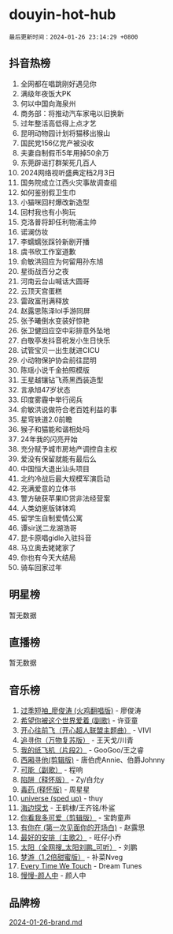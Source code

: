 # douyin-hot-hub

`最后更新时间：2024-01-26 23:14:29 +0800`

## 抖音热榜

1. 全网都在唱跳刚好遇见你
1. 满级年夜饭大PK
1. 何以中国向海泉州
1. 商务部：将推动汽车家电以旧换新
1. 过年整活高低得上点才艺
1. 昆明动物园计划将猫移出猴山
1. 国民党156亿党产被没收
1. 夫妻自制假币5年用掉50余万
1. 东莞辟谣打群架死几百人
1. 2024网络视听盛典定档2月3日
1. 国务院成立江西火灾事故调查组
1. 如何鉴别假卫生巾
1. 小猫咪回村爆改新造型
1. 回村我也有小狗玩
1. 克洛普将卸任利物浦主帅
1. 诺澜仿妆
1. 李蠕蠕张踩铃新剧开播
1. 虞书欣工作室道歉
1. 俞敏洪回应为何留用孙东旭
1. 星街战百分之夜
1. 河南云台山喊话大圆哥
1. 云顶天宫蛋糕
1. 雷政富刑满释放
1. 赵露思陈泽lol手游同屏
1. 张予曦倒水变装好惊艳
1. 张卫健回应空中彩排意外坠地
1. 白敬亭发抖音祝发小生日快乐
1. 试管宝贝一出生就进CICU
1. 小动物保护协会前往昆明
1. 陈瑶小说千金拍照模版
1. 王星越镶钻飞燕黑西装造型
1. 言承旭47岁状态
1. 印度雾霾中举行阅兵
1. 俞敏洪说做符合老百姓利益的事
1. 星穹铁道2.0前瞻
1. 猴子和猫能和谐相处吗
1. 24年我的闪亮开始
1. 充分赋予城市房地产调控自主权
1. 爱没有保留就能有最后么
1. 中国恒大退出汕头项目
1. 北约冷战后最大规模军演启动
1. 充满爱意的立体书
1. 警方破获苹果ID贷非法经营案
1. 人类幼崽版钵钵鸡
1. 留学生自制爱情公寓
1. 谭sir送二龙湖浩哥
1. 昆卡原唱gidle入驻抖音
1. 马立奥去姥姥家了
1. 你也有今天大结局
1. 骑车回家过年

## 明星榜

暂无数据

## 直播榜

暂无数据

## 音乐榜

1. [过季短袖_廖俊涛 (火鸡翻唱版)](https://sf6-cdn-tos.douyinstatic.com/obj/tos-cn-ve-2774/ogQVJl0tRBKxQgZji7YClFEBrVDeHpPTWfCZbQ) - 廖俊涛
1. [希望你被这个世界爱着 (副歌)](https://sf86-cdn-tos.douyinstatic.com/obj/tos-cn-ve-2774/oUHCmWQfZlE3QQBKBeD8rCFLpJzPgCpImhsxMt) - 许亚童
1. [开心往前飞（开心超人联盟主题曲）](https://sf86-cdn-tos.douyinstatic.com/obj/tos-cn-ve-2774/9d8fb7c82cf1421fb93a9fe925275e0a) - VIVI
1. [追寻你（万物复苏版）](https://sf3-cdn-tos.douyinstatic.com/obj/tos-cn-ve-2774/oYeAZJsbjIDit9APmBg8u6uDUQnHmoCf3gbo74) - 王天戈/川青
1. [我的纸飞机（片段2）](https://sf86-cdn-tos.douyinstatic.com/obj/tos-cn-ve-2774/oM2ZrKcg2CD5AeRB2gkeXOFB1IxAGJdZPazYHf) - GooGoo/王之睿
1. [西厢寻他(剪辑版)](https://sf6-cdn-tos.douyinstatic.com/obj/tos-cn-ve-2774/oUsAVfAQKlRNxEv5qxvIB8o5qmIWUcXbzJKJhw) - 唐伯虎Annie、伯爵Johnny
1. [可能（副歌）](https://sf86-cdn-tos.douyinstatic.com/obj/tos-cn-ve-2774/cde1731888894259b333569393c2fb51) - 程响
1. [陷阱（释怀版）](https://sf86-cdn-tos.douyinstatic.com/obj/tos-cn-ve-2774/oE8C21LeZrzKLDFfQYgMzx4GAIHageG5IzayY7) - Zy/白允y
1. [毒药 (释怀版)](https://sf3-cdn-tos.douyinstatic.com/obj/tos-cn-ve-2774/oYILMEAzspdZBIzy4frJNB8ZHPHWAhiwowd4Ad) - 周星星
1. [universe (sped up)](https://sf86-cdn-tos.douyinstatic.com/obj/tos-cn-ve-2774/oIQnurQLDCsdYeegkM4CKuVb23MZBXtX6QB8bv) - thuy
1. [海边探戈](https://sf86-cdn-tos.douyinstatic.com/obj/tos-cn-ve-2774/os9gE0VQCGqt6VQkZDyBBYvfSDY0QFe3vVmubn) - 王鹤棣/王齐铭/朴鲨
1. [你看我多可爱（剪辑版）](https://sf86-cdn-tos.douyinstatic.com/obj/tos-cn-ve-2774/018d241ee66a4a189b2fa9ea2fe3363d) - 宝韵童声
1. [有你在 (第一次见面你的开场白)](https://sf3-cdn-tos.douyinstatic.com/obj/tos-cn-ve-2774/oAthrQ3ClJBfI57uBoFEgNDYtNCZ0TSYQQfxQ0) - 赵露思
1. [最好的安排（主歌2）](https://sf86-cdn-tos.douyinstatic.com/obj/tos-cn-ve-2774/oMMZX1DuHpMwgoDztBmZswgQnbCeeANZxBHkFY) - 旺仔小乔
1. [太阳（全网搜_太阳刘鹏_可听）](https://sf86-cdn-tos.douyinstatic.com/obj/tos-cn-ve-2774/ogWbyIQnlBFImVbeDocRdCIYtBHlbJXgfZMvgz) - 刘鹏
1. [梦游（1.2倍甜蜜版）](https://sf86-cdn-tos.douyinstatic.com/obj/tos-cn-ve-2774/o4gyAUm8hwufoEABmwVIiQtHsFuGzAEEWtNMzo) - 补菜Nveg
1. [Every Time We Touch](https://sf86-cdn-tos.douyinstatic.com/obj/tos-cn-ve-2774/ogN6lUKQeBBfEVhIOMikG1CcJjugxk1tztZyhP) - Dream Tunes
1. [慢慢-颜人中](https://sf3-cdn-tos.douyinstatic.com/obj/tos-cn-ve-2774/ocjHNfBXdBxQNC8ZGAeoLMFTUgtBg8bkExunDC) - 颜人中

## 品牌榜

[2024-01-26-brand.md](2024-01-26-brand.md)
